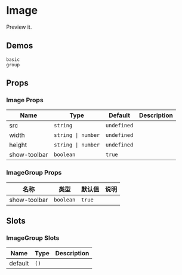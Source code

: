 # Image

Preview it.

## Demos

```demo
basic
group
```

## Props

### Image Props

| Name         | Type               | Default     | Description |
| ------------ | ------------------ | ----------- | ----------- |
| src          | `string`           | `undefined` |             |
| width        | `string \| number` | `undefined` |             |
| height       | `string \| number` | `undefined` |             |
| show-toolbar | `boolean`          | `true`      |             |

### ImageGroup Props

| 名称         | 类型      | 默认值 | 说明 |
| ------------ | --------- | ------ | ---- |
| show-toolbar | `boolean` | `true` |      |

## Slots

### ImageGroup Slots

| Name    | Type | Description |
| ------- | ---- | ----------- |
| default | `()` |             |
